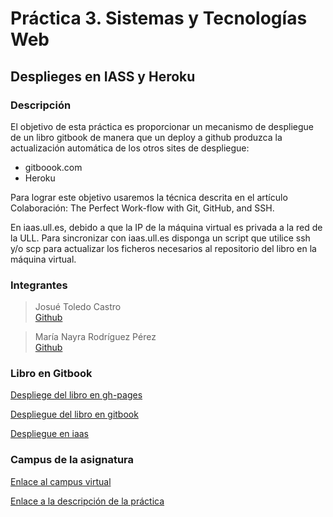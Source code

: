 # Práctica 3. Sistemas y Tecnologías Web

## Desplieges en IASS y Heroku


### Descripción


El objetivo de esta práctica es proporcionar un mecanismo de despliegue de un libro gitbook de manera que un deploy a github produzca la actualización automática de los otros sites de despliegue:
- gitboook.com
- Heroku
 

Para lograr este objetivo usaremos la técnica descrita en el artículo Colaboración: The Perfect Work-flow with Git, GitHub, and SSH.

En iaas.ull.es, debido a que la IP de la máquina virtual es privada a la red de la ULL.
Para sincronizar con iaas.ull.es disponga un script que utilice ssh y/o scp para actualizar los ficheros necesarios al repositorio del libro en la máquina virtual.



### Integrantes

> Josué Toledo Castro   
>[Github](https://github.com/JosueTC94)

> María Nayra Rodríguez Pérez   
>[Github](https://github.com/alu0100406122)


### Libro en Gitbook

[Despliege del libro en gh-pages](https://ull-esit-sytw-1617.github.io/tareas-iniciales-josue-nayra/)

[Despliegue del libro en gitbook](https://josuetc94.gitbooks.io/practica1_sytw1617_tareasiniciales/content/)

[Despliegue en iaas]()


### Campus de la asignatura

[Enlace al campus virtual](https://campusvirtual.ull.es/1617/course/view.php?id=1175)

[Enlace a la descripción de la práctica]()




